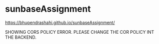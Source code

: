 # sunbaseAssignment

https://bhupendrashahi.github.io/sunbaseAssignment/

SHOWING CORS POLICY ERROR. PLEASE CHANGE THE COR POLICY INT THE BACKEND. 
